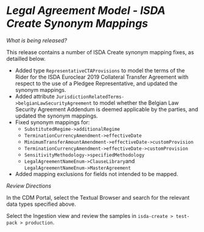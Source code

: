 # *Legal Agreement Model - ISDA Create Synonym Mappings*

_What is being released?_

This release contains a number of ISDA Create synonym mapping fixes, as detailled below.

* Added type `RepresentativeCTAProvisions` to model the terms of the Rider for the ISDA Euroclear 2019 Collateral Transfer Agreement with respect to the use of a Pledgee Representative, and updated the synonym mappings.
* Added attribute `JurisdictionRelatedTerms->belgianLawSecurityAgreement` to model whether the Belgian Law Security Agreement Addendum is deemed applicable by the parties, and updated the synonym mappings.
* Fixed synonym mappings for:
    * `SubstitutedRegime->additionalRegime`
    * `TerminationCurrencyAmendment->effectiveDate`
    * `MinimumTransferAmountAmendment->effectiveDate->customProvision`
    * `TerminationCurrencyAmendment->effectiveDate->customProvision`
    * `SensitivityMethodology->specifiedMethodology`
    * `LegalAgreementNameEnum->ClauseLibrary`and `LegalAgreementNameEnum->MasterAgreement`
* Added mapping exclusions for fields not intended to be mapped.

_Review Directions_

In the CDM Portal, select the Textual Browser and search for the relevant data types specified above.

Select the Ingestion view and review the samples in `isda-create > test-pack > production`.
